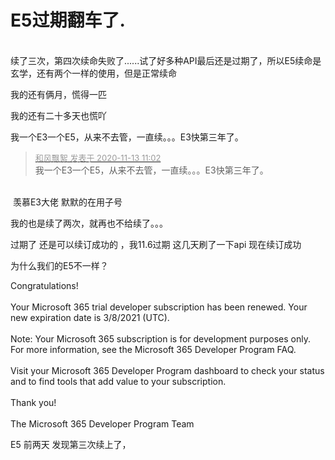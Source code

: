 # E5过期翻车了.


<img id="aimg_HkSX5" onclick="zoom(this, this.src, 0, 0, 0)" class="zoom" src="http://img.lbay.eu/2020/11/12/33ea1f603a96ddb01ee3ace4fea44199.png" onmouseover="img_onmouseoverfunc(this)" onload="thumbImg(this)" border="0" alt="" /><br />
<br />
续了三次，第四次续命失败了......试了好多种API最后还是过期了，所以E5续命是玄学，还有两个一样的使用，但是正常续命

我的还有俩月，慌得一匹<img src="static/image/smiley/default/shocked.gif" smilieid="6" border="0" alt="" />

我的还有二十多天也慌吖

我一个E3一个E5，从来不去管，一直续。。。E3快第三年了。<img id="aimg_VCzr1" onclick="zoom(this, this.src, 0, 0, 0)" class="zoom" src="https://cdn.jsdelivr.net/gh/hishis/forum-master/public/images/patch.gif" onmouseover="img_onmouseoverfunc(this)" onload="thumbImg(this)" border="0" alt="" />

<div class="quote"><blockquote><font size="2"><a href="https://www.hostloc.com/forum.php?mod=redirect&amp;goto=findpost&amp;pid=9447490&amp;ptid=766135" target="_blank"><font color="#999999">和风飘絮 发表于 2020-11-13 11:02</font></a></font><br />
我一个E3一个E5，从来不去管，一直续。。。E3快第三年了。</blockquote></div><br />
<img src="static/image/smiley/yct/022.gif" smilieid="42" border="0" alt="" /> 羡慕E3大佬 默默的在用子号

我的也是续了两次，就再也不给续了。。。

过期了 还是可以续订成功的 ，我11.6过期 这几天刷了一下api 现在续订成功

为什么我们的E5不一样？<br />
<img id="aimg_V01By" onclick="zoom(this, this.src, 0, 0, 0)" class="zoom" src="https://s3.ax1x.com/2020/11/13/DSRJNF.png" onmouseover="img_onmouseoverfunc(this)" onload="thumbImg(this)" border="0" alt="" />

Congratulations!<br />
<br />
Your Microsoft 365 trial developer subscription has been renewed. Your new expiration date is 3/8/2021 (UTC).<br />
<br />
Note: Your Microsoft 365 subscription is for development purposes only. For more information, see the Microsoft 365 Developer Program FAQ.<br />
<br />
Visit your Microsoft 365 Developer Program dashboard to check your status and to find tools that add value to your subscription.<br />
<br />
Thank you!<br />
<br />
The Microsoft 365 Developer Program Team

E5 前两天 发现第三次续上了，
